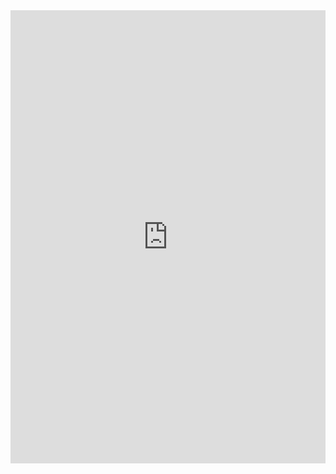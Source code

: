 <iframe seamless frameborder="0" scrolling="no" height="725" width="100%" src="https://app.insertchatgpt.com/embed/ec1776a8-fc59-4185-902c-6c5dc857ae94"></iframe>